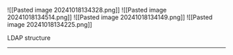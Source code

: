 ![[Pasted image 20241018134328.png]]
![[Pasted image 20241018134514.png]]
![[Pasted image 20241018134149.png]]
![[Pasted image 20241018134225.png]]

LDAP structure

***

